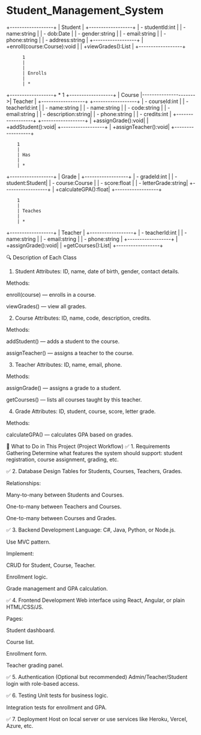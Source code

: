 # Student_Management_System

+------------------+
|     Student      |
+------------------+
| - studentId:int  |
| - name:string    |
| - dob:Date       |
| - gender:string  |
| - email:string   |
| - phone:string   |
| - address:string |
+------------------+
| +enroll(course:Course):void     |
| +viewGrades():List<Grade>       |
+------------------+

          1
          |
          | 
          | Enrolls
          | 
          | *
+------------------+      *          1     +------------------+
|     Course       |---------------------->|     Teacher      |
+------------------+                       +------------------+
| - courseId:int   |                       | - teacherId:int  |
| - name:string    |                       | - name:string    |
| - code:string    |                       | - email:string   |
| - description:string|                   | - phone:string   |
| - credits:int    |                       +------------------+
+------------------+                       | +assignGrade():void|
| +addStudent():void|                      +------------------+
| +assignTeacher():void|
+------------------+

        1
        |
        | Has
        |
        | *
+------------------+
|     Grade        |
+------------------+
| - gradeId:int    |
| - student:Student|
| - course:Course  |
| - score:float    |
| - letterGrade:string|
+------------------+
| +calculateGPA():float|
+------------------+

        1
        |
        | Teaches
        |
        | *
+------------------+
|     Teacher      |
+------------------+
| - teacherId:int  |
| - name:string    |
| - email:string   |
| - phone:string   |
+------------------+
| +assignGrade():void|
| +getCourses():List<Course>|
+------------------+

🔍 Description of Each Class
1. Student
Attributes: ID, name, date of birth, gender, contact details.

Methods:

enroll(course) — enrolls in a course.

viewGrades() — view all grades.

2. Course
Attributes: ID, name, code, description, credits.

Methods:

addStudent() — adds a student to the course.

assignTeacher() — assigns a teacher to the course.

3. Teacher
Attributes: ID, name, email, phone.

Methods:

assignGrade() — assigns a grade to a student.

getCourses() — lists all courses taught by this teacher.

4. Grade
Attributes: ID, student, course, score, letter grade.

Methods:

calculateGPA() — calculates GPA based on grades.

🔧 What to Do in This Project (Project Workflow)
✅ 1. Requirements Gathering
Determine what features the system should support: student registration, course assignment, grading, etc.

✅ 2. Database Design
Tables for Students, Courses, Teachers, Grades.

Relationships:

Many-to-many between Students and Courses.

One-to-many between Teachers and Courses.

One-to-many between Courses and Grades.

✅ 3. Backend Development
Language: C#, Java, Python, or Node.js.

Use MVC pattern.

Implement:

CRUD for Student, Course, Teacher.

Enrollment logic.

Grade management and GPA calculation.

✅ 4. Frontend Development
Web interface using React, Angular, or plain HTML/CSS/JS.

Pages:

Student dashboard.

Course list.

Enrollment form.

Teacher grading panel.

✅ 5. Authentication (Optional but recommended)
Admin/Teacher/Student login with role-based access.

✅ 6. Testing
Unit tests for business logic.

Integration tests for enrollment and GPA.

✅ 7. Deployment
Host on local server or use services like Heroku, Vercel, Azure, etc.
